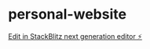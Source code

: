 # personal-website

[Edit in StackBlitz next generation editor ⚡️](https://stackblitz.com/~/github.com/Eddylin03/personal-website)